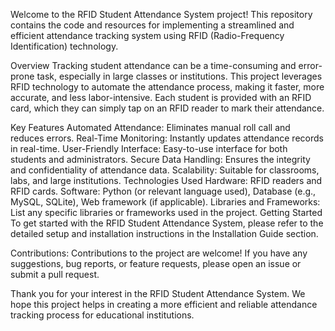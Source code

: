 
Welcome to the RFID Student Attendance System project! This repository contains the code and resources for implementing a streamlined and efficient attendance tracking system using RFID (Radio-Frequency Identification) technology.

Overview
Tracking student attendance can be a time-consuming and error-prone task, especially in large classes or institutions. This project leverages RFID technology to automate the attendance process, making it faster, more accurate, and less labor-intensive. Each student is provided with an RFID card, which they can simply tap on an RFID reader to mark their attendance.

Key Features
Automated Attendance: Eliminates manual roll call and reduces errors.
Real-Time Monitoring: Instantly updates attendance records in real-time.
User-Friendly Interface: Easy-to-use interface for both students and administrators.
Secure Data Handling: Ensures the integrity and confidentiality of attendance data.
Scalability: Suitable for classrooms, labs, and large institutions.
Technologies Used
Hardware: RFID readers and RFID cards.
Software: Python (or relevant language used), Database (e.g., MySQL, SQLite), Web framework (if applicable).
Libraries and Frameworks: List any specific libraries or frameworks used in the project.
Getting Started
To get started with the RFID Student Attendance System, please refer to the detailed setup and installation instructions in the Installation Guide section.

Contributions:
Contributions to the project are welcome! If you have any suggestions, bug reports, or feature requests, please open an issue or submit a pull request.

Thank you for your interest in the RFID Student Attendance System. We hope this project helps in creating a more efficient and reliable attendance tracking process for educational institutions.








